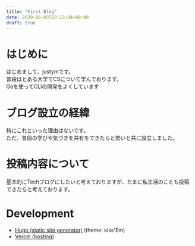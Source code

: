 ```yaml
---
title: "First Blog"
date: 2020-06-03T23:13:04+09:00
draft: true
---
```


# **はじめに**
はじめまして、justymです。  
普段はとある大学でCSについて学んでおります。   
Goを使ってCLIの開発をよくしています

# **ブログ設立の経緯**
特にこれといった理由はないです。   
ただ、普段の学びや気づきを共有をできたらと勢いと共に設立しました。　　　

# **投稿内容について**
基本的にTechブログにしたいと考えておりますが、たまに私生活のことも投稿できたらと考えております。   


# **Development**

- [Hugo (static site generator)](https://gohugo.io/)  (theme: kiss'Em) 
- [Vercel (hosting)](https://vercel.com/) 








